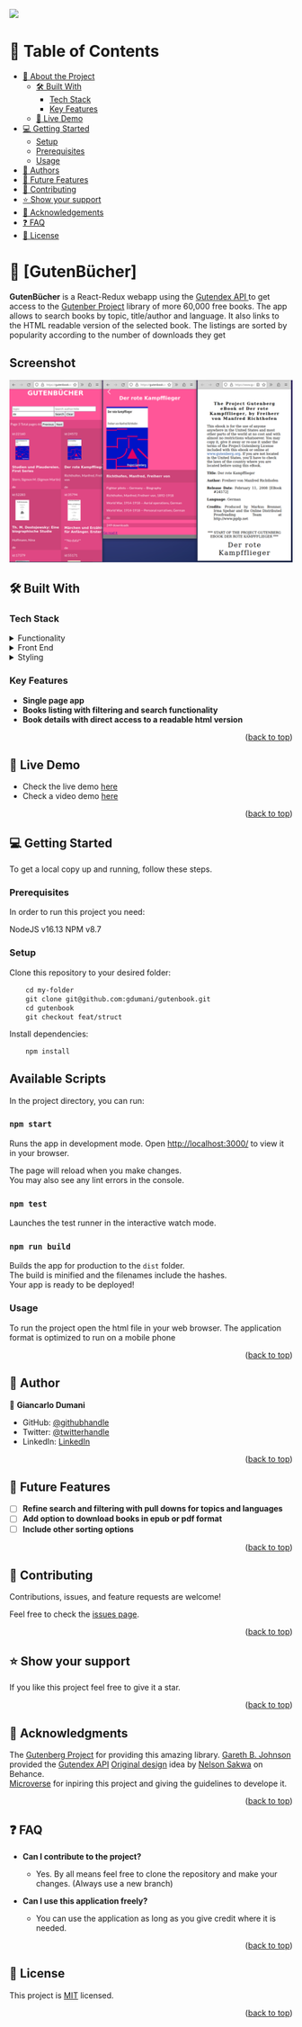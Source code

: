 ![](https://img.shields.io/badge/Microverse-blueviolet)
<a name="readme-top"></a>

<!-- TABLE OF CONTENTS -->

# 📗 Table of Contents

- [📖 About the Project](#about-project)
  - [🛠 Built With](#built-with)
    - [Tech Stack](#tech-stack)
    - [Key Features](#key-features)
  - [🚀 Live Demo](#live-demo)
- [💻 Getting Started](#getting-started)
  - [Setup](#setup)
  - [Prerequisites](#prerequisites)
  - [Usage](#usage)
- [👥 Authors](#authors)
- [🔭 Future Features](#future-features)
- [🤝 Contributing](#contributing)
- [⭐️ Show your support](#support)
- [🙏 Acknowledgements](#acknowledgements)
- [❓ FAQ](#faq)
- [📝 License](#license)

<!-- PROJECT DESCRIPTION -->

# 📖 [GutenBücher] <a name="about-project"></a>

**GutenBücher** is a React-Redux webapp using the [Gutendex API ](https://gutendex.com/) to get access to the [Gutenber Project](https://www.gutenberg.org/) library of more 60,000 free books. The app allows to search books by topic, title/author and language.
It also links to the HTML readable version of the selected book. The listings are sorted by popularity according to the number of downloads they get

## Screenshot

![screenshot](./Screenshot_gutenbook.png)

## 🛠 Built With <a name="built-with"></a>

### Tech Stack <a name="tech-stack"></a>

<details>
  <summary>Functionality</summary>
  <ul>
    <li><a href="https://developer.mozilla.org/en-US/docs/Web/JavaScript">JavaScript</a></li>
    <li><a href="https://redux.js.org/">Redux</a></li>
  </ul>
</details>

<details>
  <summary>Front End</summary>
  <ul>
    <li><a href="https://reactjs.org/docs/getting-started.html">React</a></li>
  </ul>
</details>

<details>
<summary>Styling</summary>
  <ul>
    <li><a href="https://developer.mozilla.org/en-US/docs/Web/CSS">CSS</a></li>
  </ul>
</details>

<!-- Features -->

### Key Features <a name="key-features"></a>

- **Single page app**
- **Books listing with filtering and search functionality**
- **Book details with direct access to a readable html version**

<p align="right">(<a href="#readme-top">back to top</a>)</p>

<!-- LIVE DEMO -->

## 🚀 Live Demo <a name="live-demo"></a>

- Check the live demo [here](https://gutenbook.onrender.com/)
- Check a video demo [here]()

<p align="right">(<a href="#readme-top">back to top</a>)</p>

<!-- GETTING STARTED -->

## 💻 Getting Started <a name="getting-started"></a>

To get a local copy up and running, follow these steps.

### Prerequisites

In order to run this project you need:

NodeJS v16.13
NPM v8.7

### Setup

Clone this repository to your desired folder:

``` 
    cd my-folder
    git clone git@github.com:gdumani/gutenbook.git
    cd gutenbook
    git checkout feat/struct
```

Install dependencies:

```
    npm install
```

## Available Scripts

In the project directory, you can run:

### `npm start`

Runs the app in development mode.
Open [http://localhost:3000/](http://localhost:3000/) to view it in your browser.

The page will reload when you make changes.\
You may also see any lint errors in the console.

### `npm test`

Launches the test runner in the interactive watch mode.

### `npm run build`

Builds the app for production to the `dist` folder.\
The build is minified and the filenames include the hashes.\
Your app is ready to be deployed!

### Usage

To run the project open the html file in your web browser. 
The application format is optimized to run on a mobile phone 

<p align="right">(<a href="#readme-top">back to top</a>)</p>

<!-- AUTHORS -->

## 👥 Author <a name="authors"></a>

👤 **Giancarlo Dumani**

- GitHub: [@githubhandle](https://github.com/gdumani)
- Twitter: [@twitterhandle](https://twitter.com/gdumani1)
- LinkedIn: [LinkedIn](https://www.linkedin.com/in/gdumani/)

<p align="right">(<a href="#readme-top">back to top</a>)</p>

<!-- FUTURE FEATURES -->

## 🔭 Future Features <a name="future-features"></a>

- [ ] **Refine search and filtering with pull downs for topics and languages**
- [ ] **Add option to download books in epub or pdf format**
- [ ] **Include other sorting options**

<p align="right">(<a href="#readme-top">back to top</a>)</p>

<!-- CONTRIBUTING -->

## 🤝 Contributing <a name="contributing"></a>

Contributions, issues, and feature requests are welcome!

Feel free to check the [issues page](../../issues/).

<p align="right">(<a href="#readme-top">back to top</a>)</p>

<!-- SUPPORT -->

## ⭐️ Show your support <a name="support"></a>

If you like this project feel free to give it a star.

<p align="right">(<a href="#readme-top">back to top</a>)</p>

<!-- ACKNOWLEDGEMENTS -->

## 🙏 Acknowledgments <a name="acknowledgements"></a>

The [Gutenberg Project](https://www.gutenberg.org/) for providing this amazing library.
[Gareth B. Johnson](https://github.com/garethbjohnson/gutendex) provided the [Gutendex API](https:/gutendex.com)
[Original design](<https://www.behance.net/gallery/31579789/Ballhead-App-(Free-PSDs)>) idea by [Nelson Sakwa](https://www.behance.net/sakwadesignstudio) on Behance.\
[Microverse](https://www.microverse.org/) for inpiring this project and giving the guidelines to develope it.

<p align="right">(<a href="#readme-top">back to top</a>)</p>

<!-- FAQ (optional) -->

## ❓ FAQ <a name="faq"></a>

- **Can I contribute to the project?**

  - Yes. By all means feel free to clone the repository and make your changes. (Always use a new branch)

- **Can I use this application freely?**

  - You can use the application as long as you give credit where it is needed.

<p align="right">(<a href="#readme-top">back to top</a>)</p>

<!-- LICENSE -->

## 📝 License <a name="license"></a>

This project is [MIT](./LICENSE) licensed.

<p align="right">(<a href="#readme-top">back to top</a>)</p>
